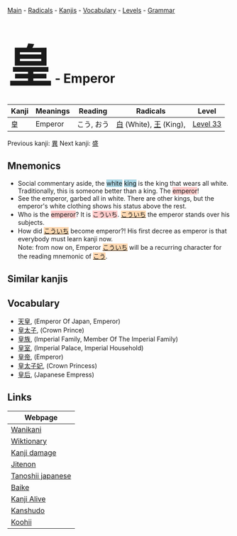 <style> bigfont {font-size: 100px}</style>
[Main](../index.md) -
[Radicals](../radicals.md) -
[Kanjis](../kanjis.md) -
[Vocabulary](../vocabulary.md) -
[Levels](../levels.md) -
[Grammar](../grammar.md)
# <bigfont> 皇</bigfont> - Emperor 

| Kanji | Meanings | Reading | Radicals | Level |
| --- | --- | --- | --- | --- |
| 皇 | Emperor | こう, おう | [白](../radicals/白.md) (White), [王](../radicals/王.md) (King),  | [Level 33](../levels/wk_level33.md) |

Previous kanji: [異](異.md) Next kanji: [盛](盛.md) 

## Mnemonics
 * Social commentary aside, the <span style="background-color:#ADD8E6"> white</span> <span style="background-color:#ADD8E6"> king</span> is the king that wears all white. Traditionally, this is someone better than a king. The <span style="background-color:#ffcccb"> emperor</span>!
* See the emperor, garbed all in white. There are other kings, but the emperor's white clothing shows his status above the rest.
* Who is the <span style="background-color:#ffcccb"> emperor</span>? It is <span style="background-color:#ffcccb"> こういち</span>. <span style="background-color:#fed8b1"> [こういち]([こう](https://jisho.org/search/こう)いち)</span> the emperor stands over his subjects. 
* How did <span style="background-color:#fed8b1"> [こういち]([こう](https://jisho.org/search/こう)いち)</span> become emperor?! His first decree as emperor is that everybody must learn kanji now.<br />Note: from now on, Emperor <span style="background-color:#fed8b1"> [こういち]([こう](https://jisho.org/search/こう)いち)</span> will be a recurring character for the reading mnemonic of <span style="background-color:#fed8b1"> [こう](https://jisho.org/search/こう)</span>.


## Similar kanjis
 


## Vocabulary
 * [天皇](../vocabulary/皇.md), (Emperor Of Japan, Emperor)
* [皇太子](../vocabulary/皇.md), (Crown Prince)
* [皇族](../vocabulary/皇.md), (Imperial Family, Member Of The Imperial Family)
* [皇室](../vocabulary/皇.md), (Imperial Palace, Imperial Household)
* [皇帝](../vocabulary/皇.md), (Emperor)
* [皇太子妃](../vocabulary/皇.md), (Crown Princess)
* [皇后](../vocabulary/皇.md), (Japanese Empress)



## Links 

| Webpage |
| --- |
| [Wanikani          ](https://www.wanikani.com/kanji/皇) |
| [Wiktionary        ](https://en.wiktionary.org/wiki/皇) |
| [Kanji damage      ](http://www.kanjidamage.com/kanji/search?utf8=✓&q=皇) |
| [Jitenon           ](https://jitenon.com/kanji/皇) |
| [Tanoshii japanese ](https://www.tanoshiijapanese.com/dictionary/kanji.cfm?k=皇) |
| [Baike             ](https://baike.baidu.com/item/皇) |
| [Kanji Alive       ](https://app.kanjialive.com/皇) |
| [Kanshudo          ](https://www.kanshudo.com/searchmn?q=皇) |
| [Koohii            ](https://kanji.koohii.com/study/kanji/皇) |
